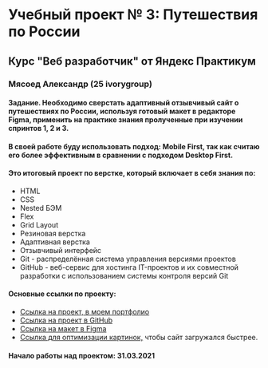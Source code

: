 # Учебный проект № 3: Путешествия по России

## Курс "Веб разработчик" от Яндекс Практикум

### Мясоед Александр (25 ivorygroup)

#### Задание. Необходимо сверстать адаптивный отзывчивый сайт о путешествиях по России, используя готовый макет в редакторе Figma, применить на практике знания пролученные при изучении спринтов 1, 2 и 3.

#### В своей работе буду использовать подход: Mobile First, так как считаю его более эффективным в сравнении с подходом Desktop First.

#### Это итоговый проект по верстке, который включает в себя знания по:
* HTML
* CSS
* Nested БЭМ
* Flex
* Grid Layout
* Резиновая верстка
* Адаптивная верстка
* Отзывчивый интерфейс
* Git - распределённая система управления версиями проектов
* GitHub - веб-сервис для хостинга IT-проектов и их совместной разработки с использованием системы контроля версий Git

#### Основные ссылки по проекту:
* [Ссылка на проект, в моем портфолио](https://alexproit.ru/portfolio/russian-travel/)
* [Ссылка на проект в GitHub](https://github.com/myasoedas/russian-travel)
* [Ссылка на макет в Figma](https://www.figma.com/file/5S2WSbEFL6awjVWJ0NWL8Q/Sprint-3_-Russia-_-desktop-mobile?node-id=28503%3A0)
* [Ссылка для оптимизации картинок,](https://tinypng.com/) чтобы сайт загружался быстрее.

#### Начало работы над проектом: 31.03.2021
